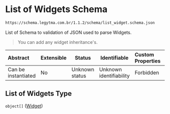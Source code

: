 # List of Widgets Schema

```txt
https://schema.legytma.com.br/1.1.2/schema/list_widget.schema.json
```

List of Schema to validation of JSON used to parse Widgets.


> You can add any widget inheritance's.
>

| Abstract            | Extensible | Status         | Identifiable            | Custom Properties | Additional Properties | Access Restrictions | Defined In                                                                          |
| :------------------ | ---------- | -------------- | ----------------------- | :---------------- | --------------------- | ------------------- | ----------------------------------------------------------------------------------- |
| Can be instantiated | No         | Unknown status | Unknown identifiability | Forbidden         | Allowed               | none                | [list_widget.schema.json](../schema/list_widget.schema.json) |

## List of Widgets Type

`object[]` ([Widget](list_widget-widget.md))

